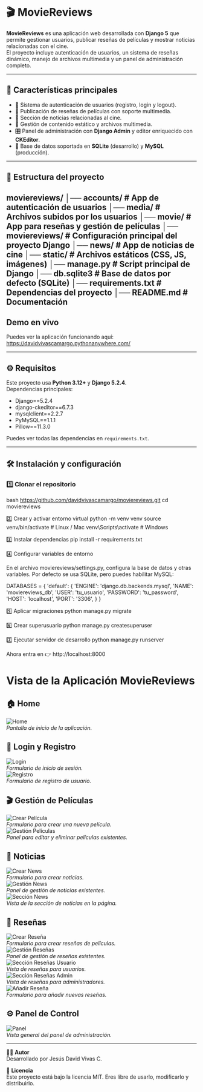 # 🎬 MovieReviews

**MovieReviews** es una aplicación web desarrollada con **Django 5** que permite gestionar usuarios, publicar reseñas de películas y mostrar noticias relacionadas con el cine.  
El proyecto incluye autenticación de usuarios, un sistema de reseñas dinámico, manejo de archivos multimedia y un panel de administración completo.

---

## 🚀 Características principales

- 🔐 Sistema de autenticación de usuarios (registro, login y logout).
- 📝 Publicación de reseñas de películas con soporte multimedia.
- 📰 Sección de noticias relacionadas al cine.
- 📂 Gestión de contenido estático y archivos multimedia.
- 🎛️ Panel de administración con **Django Admin** y editor enriquecido con **CKEditor**.
- 💾 Base de datos soportada en **SQLite** (desarrollo) y **MySQL** (producción).

---

## 📂 Estructura del proyecto
moviereviews/
│── accounts/ # App de autenticación de usuarios
│── media/ # Archivos subidos por los usuarios
│── movie/ # App para reseñas y gestión de películas
│── moviereviews/ # Configuración principal del proyecto Django
│── news/ # App de noticias de cine
│── static/ # Archivos estáticos (CSS, JS, imágenes)
│── manage.py # Script principal de Django
│── db.sqlite3 # Base de datos por defecto (SQLite)
│── requirements.txt # Dependencias del proyecto
│── README.md # Documentación
---

## Demo en vivo

Puedes ver la aplicación funcionando aquí:  
https://davidvivascamargo.pythonanywhere.com/

---

## ⚙️ Requisitos

Este proyecto usa **Python 3.12+** y **Django 5.2.4**.  
Dependencias principales:

- Django==5.2.4
- django-ckeditor==6.7.3
- mysqlclient==2.2.7
- PyMySQL==1.1.1
- Pillow==11.3.0

Puedes ver todas las dependencias en `requirements.txt`.

---

## 🛠️ Instalación y configuración

### 1️⃣ Clonar el repositorio
bash
https://github.com/davidvivascamargo/moviereviews.git
cd moviereviews

2️⃣ Crear y activar entorno virtual
python -m venv venv
source venv/bin/activate   # Linux / Mac
venv\Scripts\activate      # Windows

3️⃣ Instalar dependencias
pip install -r requirements.txt

4️⃣ Configurar variables de entorno

En el archivo moviereviews/settings.py, configura la base de datos y otras variables.
Por defecto se usa SQLite, pero puedes habilitar MySQL:

DATABASES = {
    'default': {
        'ENGINE': 'django.db.backends.mysql',
        'NAME': 'moviereviews_db',
        'USER': 'tu_usuario',
        'PASSWORD': 'tu_password',
        'HOST': 'localhost',
        'PORT': '3306',
    }
}

5️⃣ Aplicar migraciones
python manage.py migrate

6️⃣ Crear superusuario
python manage.py createsuperuser

7️⃣ Ejecutar servidor de desarrollo
python manage.py runserver

Ahora entra en 👉 http://localhost:8000

# Vista de la Aplicación MovieReviews

## 🏠 Home
![Home](capturas/home.png)  
*Pantalla de inicio de la aplicación.*

## 🔐 Login y Registro
![Login](capturas/login.png)  
*Formulario de inicio de sesión.*  
![Registro](capturas/registro.png)  
*Formulario de registro de usuario.*

## 🎬 Gestión de Películas
![Crear Película](capturas/creacion_pelicula.png)  
*Formulario para crear una nueva película.*  
![Gestión Películas](capturas/gestion_peliculas.png)  
*Panel para editar y eliminar películas existentes.*

## 📰 Noticias
![Crear News](capturas/creacion_news.png)  
*Formulario para crear noticias.*  
![Gestión News](capturas/gestion_news.png)  
*Panel de gestión de noticias existentes.*  
![Sección News](capturas/seccion_news.png)  
*Vista de la sección de noticias en la página.*

## 📝 Reseñas
![Crear Reseña](capturas/creacion_resena.png)  
*Formulario para crear reseñas de películas.*  
![Gestión Reseñas](capturas/gestion_resenas.png)  
*Panel de gestión de reseñas existentes.*  
![Sección Reseñas Usuario](capturas/seccion_resenas_user.png)  
*Vista de reseñas para usuarios.*  
![Sección Reseñas Admin](capturas/seccion_resenas_admin.png)  
*Vista de reseñas para administradores.*  
![Añadir Reseña](capturas/seccion_add_resenas.png)  
*Formulario para añadir nuevas reseñas.*

## ⚙️ Panel de Control
![Panel](capturas/panel.png)  
*Vista general del panel de administración.*

---

👨‍💻 **Autor**  
Desarrollado por Jesús David Vivas C.

📜 **Licencia**  
Este proyecto está bajo la licencia MIT. Eres libre de usarlo, modificarlo y distribuirlo.
